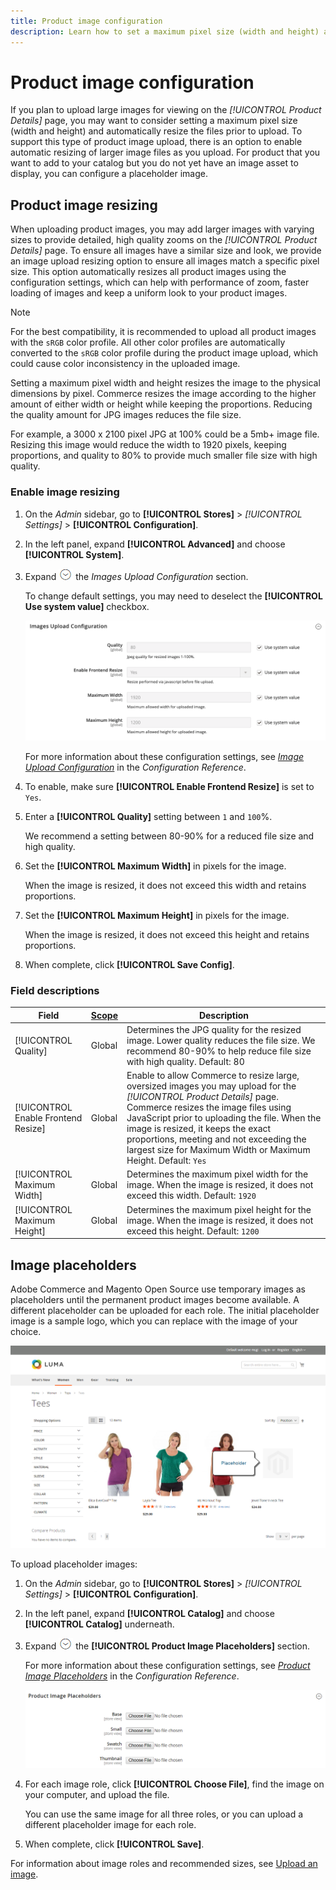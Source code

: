 ```yaml
---
title: Product image configuration 
description: Learn how to set a maximum pixel size (width and height) and automatically resize product image files prior to upload.
---
```

# Product image configuration 

If you plan to upload large images for viewing on the _[!UICONTROL Product Details]_ page, you may want to consider setting a maximum pixel size (width and height) and automatically resize the files prior to upload. To support this type of product image upload, there is an option to enable automatic resizing of larger image files as you upload. For product that you want to add to your catalog but you do not yet have an image asset to display, you can configure a placeholder image.

## Product image resizing

When uploading product images, you may add larger images with varying sizes to provide detailed, high quality zooms on the _[!UICONTROL Product Details]_ page. To ensure all images have a similar size and look, we provide an image upload resizing option to ensure all images match a specific pixel size. This option automatically resizes all product images using the configuration settings, which can help with performance of zoom, faster loading of images and keep a uniform look to your product images.

>[!NOTE]
>
>For the best compatibility, it is recommended to upload all product images with the `sRGB` color profile. All other color profiles are automatically converted to the `sRGB` color profile during the product image upload, which could cause color inconsistency in the uploaded image.

Setting a maximum pixel width and height resizes the image to the physical dimensions by pixel. Commerce resizes the image according to the higher amount of either width or height while keeping the proportions. Reducing the quality amount for JPG images reduces the file size.

For example, a 3000 x 2100 pixel JPG at 100% could be a 5mb+ image file. Resizing this image would reduce the width to 1920 pixels, keeping proportions, and quality to 80% to provide much smaller file size with high quality.

### Enable image resizing

1. On the _Admin_ sidebar, go to **[!UICONTROL Stores]** > _[!UICONTROL Settings]_ > **[!UICONTROL Configuration]**.

1. In the left panel, expand **[!UICONTROL Advanced]** and choose **[!UICONTROL System]**.

1. Expand ![Expansion selector](../assets/icon-display-expand.png) the _Images Upload Configuration_ section.

   To change default settings, you may need to deselect the **[!UICONTROL Use system value]** checkbox.

   ![Image Upload Configuration](./assets/system-image-upload-configuration.png)<!-- zoom -->
   
   For more information about these configuration settings, see [_Image Upload Configuration_](https://docs.magento.com/user-guide/configuration/advanced/system.html#image-upload-configuration) in the _Configuration Reference_.

1. To enable, make sure **[!UICONTROL Enable Frontend Resize]** is set to `Yes`.

1. Enter a **[!UICONTROL Quality]** setting between `1` and `100`%.

   We recommend a setting between 80-90% for a reduced file size and high quality.

1. Set the **[!UICONTROL Maximum Width]** in pixels for the image.

   When the image is resized, it does not exceed this width and retains proportions.

1. Set the **[!UICONTROL Maximum Height]** in pixels for the image.

   When the image is resized, it does not exceed this height and retains proportions.

1. When complete, click **[!UICONTROL Save Config]**.

### Field descriptions

|Field|[Scope](../getting-started/websites-stores-views.md#scope-settings)|Description|
|--- |--- |--- |
|[!UICONTROL Quality]|Global|Determines the JPG quality for the resized image. Lower quality reduces the file size. We recommend 80-90% to help reduce file size with high quality. Default: 80|
|[!UICONTROL Enable Frontend Resize]|Global|Enable to allow Commerce to resize large, oversized images you may upload for the _[!UICONTROL Product Details]_ page. Commerce resizes the image files using JavaScript prior to uploading the file. When the image is resized, it keeps the exact proportions, meeting and not exceeding the largest size for Maximum Width or Maximum Height. Default: `Yes`|
|[!UICONTROL Maximum Width]|Global|Determines the maximum pixel width for the image. When the image is resized, it does not exceed this width. Default: `1920`|
|[!UICONTROL Maximum Height]|Global|Determines the maximum pixel height for the image. When the image is resized, it does not exceed this height. Default: `1200`|

## Image placeholders

Adobe Commerce and Magento Open Source use temporary images as placeholders until the permanent product images become available. A different placeholder can be uploaded for each role. The initial placeholder image is a sample logo, which you can replace with the image of your choice.

![Image Placeholder](./assets/storefront-image-placeholder.png)<!-- zoom -->

To upload placeholder images:

1. On the _Admin_ sidebar, go to **[!UICONTROL Stores]** > _[!UICONTROL Settings]_ > **[!UICONTROL Configuration]**.

1. In the left panel, expand **[!UICONTROL Catalog]** and choose **[!UICONTROL Catalog]** underneath.

1. Expand ![Expansion icon](../assets/icon-display-expand.png) the **[!UICONTROL Product Image Placeholders]** section.

   For more information about these configuration settings, see [_Product Image Placeholders_](https://docs.magento.com/user-guide/configuration/catalog/catalog.html#product-image-placeholders) in the _Configuration Reference_.

   ![Product Image Placeholders](./assets/catalog-product-image-placeholders.png)<!-- zoom -->

1. For each image role, click **[!UICONTROL Choose File]**, find the image on your computer, and upload the file.

   You can use the same image for all three roles, or you can upload a different placeholder image for each role.

1. When complete, click **[!UICONTROL Save]**.

For information about image roles and recommended sizes, see [Upload an image](product-image.md#upload-an-image).
